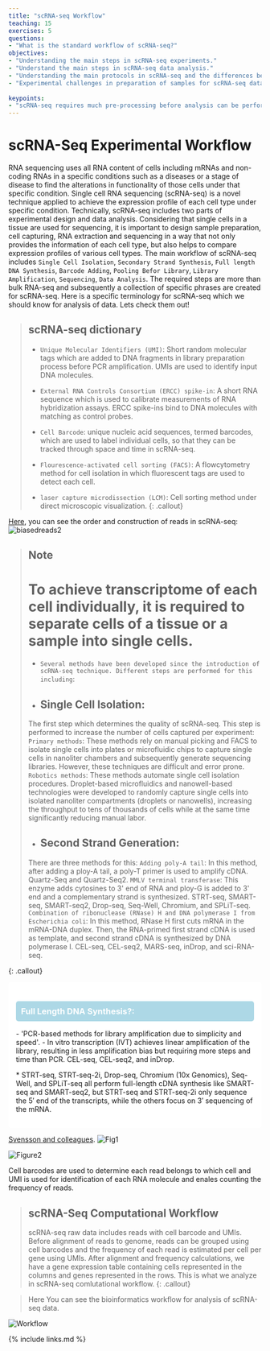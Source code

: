 ```yaml
---
title: "scRNA-seq Workflow"
teaching: 15
exercises: 5
questions:
- "What is the standard workflow of scRNA-seq?"
objectives:
- "Understanding the main steps in scRNA-seq experiments."
- "Understand the main steps in scRNA-seq data analysis."
- "Understanding the main protocols in scRNA-seq and the differences between them."
- "Experimental challenges in preparation of samples for scRNA-seq data analysis."
  
keypoints:
- "scRNA-seq requires much pre-processing before analysis can be performed."
---
```




# scRNA-Seq Experimental Workflow

RNA sequencing uses all RNA content of cells including mRNAs and non-coding RNAs in a specific conditions such as a diseases or a stage of disease
to find the alterations in functionality of those cells under that specific condition. 
Single cell RNA sequencing (scRNA-seq) is a novel technique applied to achieve the expression profile of each cell type under specific condition.
Technically, scRNA-seq includes two parts of experimental design and data analysis.
Considering that single cells in a tissue are used for sequencing, it is important to design sample preparation, cell capturing,
RNA extraction and sequencing in a way that not only provides the information of each cell type, but also helps to compare expression
profiles of various cell types. The main workflow of scRNA-seq includes `Single Cell Isolation`, `Secondary Strand Synthesis`, `Full length DNA Synthesis`,
`Barcode Adding`, `Pooling Befor Library`, `Library Amplification`, `Sequencing`, `Data Analysis`.
The required steps are more than bulk RNA-seq and subsequently a collection of specific phrases are created for scRNA-seq. 
Here is a specific terminology for scRNA-seq which we should know for analysis of data. Lets check them out!

> ## scRNA-seq dictionary
> - `Unique Molecular Identifiers (UMI)`: Short random molecular tags which are added to DNA fragments in library preparation process before PCR amplification.
> UMIs are used to identify input DNA molecules. 
> 
> -  `External RNA Controls Consortium (ERCC) spike-in`: A short RNA sequence which is used to calibrate measurements of RNA hybridization assays. ERCC spike-ins bind to DNA molecules with matching as control probes.
> 
> - `Cell Barcode`: unique nucleic acid sequences, termed barcodes, which are used to label individual cells, so that they can be tracked through space and time in scRNA-seq.
> 
> - `Flourescence-activated cell sorting (FACS)`: A flowcytometry method for cell isolation in which fluorescent tags are used to detect each cell.
> 
> - `laser capture microdissection (LCM)`: Cell sorting method under direct microscopic visualization.
{: .callout}

[Here](http://data-science-sequencing.github.io/Win2018/lectures/lecture16/), you can see the order and construction of reads in scRNA-seq:
![biasedreads2](https://user-images.githubusercontent.com/30586852/130571826-79ac907f-0c14-4367-a010-51d88a3140f0.png)


> ## Note
>
> # To achieve transcriptome of each cell individually, it is required to separate cells of a tissue or a sample into single cells.
> - `Several methods have been developed since the introduction of scRNA-seq technique. Different steps are performed for this including`:
> - ## Single Cell Isolation:
>  The first step which determines the quality of scRNA-seq. This step is performed to increase the number of cells captured per experiment:
> `Primary methods`: These methods rely on manual picking and FACS to  isolate single cells into plates or microfluidic chips to capture single cells in nanoliter chambers and subsequently generate sequencing libraries. However, these techniques are difficult and error prone.
> `Robotics methods`: These methods automate single cell isolation procedures. Droplet-based microfluidics and nanowell-based technologies were developed to randomly capture single cells into isolated nanoliter compartments (droplets or nanowells), increasing the throughput to tens of thousands of cells while at the same time significantly reducing manual labor.
>-  ## Second Strand Generation: 
>  There are three methods for this:
> `Adding poly-A tail`: In this method, after adding a ploy-A tail, a poly-T primer is used to amplify cDNA. Quartz-Seq and Quartz-Seq2.
> `MMLV terminal transferase`: This enzyme adds cytosines to 3' end of RNA and ploy-G is added to 3' end and a complementary strand is synthesized.
   STRT-seq, SMART-seq, SMART-seq2, Drop-seq, Seq-Well, Chromium, and SPLiT-seq.
> `Combination of ribonuclease (RNase) H and DNA polymerase I from Escherichia coli`: In this method, RNase H first cuts mRNA in the mRNA-DNA duplex.
    Then, the RNA-primed first strand cDNA is used as template, and second strand cDNA is synthesized by DNA polymerase I.
    CEL-seq, CEL-seq2, MARS-seq, inDrop, and sci-RNA-seq. 
> 
{: .callout}


<div style="background-color: white; padding: 15px; border-radius: 5px;">
    <h3 style="background-color: lightblue; color: white; padding: 10px; border-radius: 5px;">Full Length DNA Synthesis?:</h3>
    <p> - 'PCR-based methods for library amplification due to simplicity and speed'.
  - In vitro transcription (IVT) achieves linear amplification of the library, resulting in less amplification bias but requiring more steps and time than PCR.
  CEL-seq, CEL-seq2, and inDrop.</p>
    <p>* STRT-seq, STRT-seq-2i, Drop-seq, Chromium (10x Genomics), Seq-Well, and SPLiT-seq all perform full-length cDNA synthesis like SMART-seq and SMART-seq2, but STRT-seq and STRT-seq-2i only sequence the 5′ end of the transcripts, while the others focus on 3′ sequencing of the mRNA.</p>
</div>



 [Svensson and colleagues](https://www.nature.com/articles/nprot.2017.149). 
![Fig1](https://user-images.githubusercontent.com/30586852/130464788-8f2e1c8e-bb5d-43d7-95a9-5d8e9adbe39d.png)



![Figure2](https://github.com/user-attachments/assets/e81f3706-8f25-44a5-977b-544b0500d870)


Cell barcodes are used to determine each read belongs to which cell and UMI is used for identification of each RNA molecule and enales counting the frequency of reads.


> ## scRNA-Seq Computational Workflow
>
> scRNA-seq raw data includes reads with cell barcode and UMIs. Before alignment of reads to genome, reads can be grouped using cell barcodes and the frequency of each read is estimated per cell per gene using UMIs.
> After alignment and frequency calculations, we have a gene expression table containing cells represented in the columns and genes represented in the rows.
This is what we analyze in scRNA-seq comlutational workflow.
{: .callout}

> Here You can see the bioinformatics workflow for analysis of scRNA-seq data.

![Workflow](https://user-images.githubusercontent.com/30586852/132938128-c0bdc3ea-c8e0-4752-8c0e-267b586e7381.png)

{% include links.md %}
